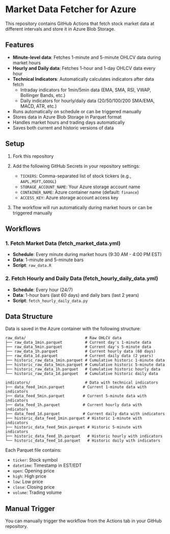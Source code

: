 # Market Data Fetcher for Azure

This repository contains GitHub Actions that fetch stock market data at different intervals and store it in Azure Blob Storage.

## Features

- **Minute-level data**: Fetches 1-minute and 5-minute OHLCV data during market hours
- **Hourly and Daily data**: Fetches 1-hour and 1-day OHLCV data every hour
- **Technical Indicators**: Automatically calculates indicators after data fetch
  - Intraday indicators for 1min/5min data (EMA, SMA, RSI, VWAP, Bollinger Bands, etc.)
  - Daily indicators for hourly/daily data (20/50/100/200 SMA/EMA, MACD, ATR, etc.)
- Runs automatically on schedule or can be triggered manually
- Stores data in Azure Blob Storage in Parquet format
- Handles market hours and trading days automatically
- Saves both current and historic versions of data

## Setup

1. Fork this repository

2. Add the following GitHub Secrets in your repository settings:
   - `TICKERS`: Comma-separated list of stock tickers (e.g., `AAPL,MSFT,GOOGL`)
   - `STORAGE_ACCOUNT_NAME`: Your Azure storage account name
   - `CONTAINER_NAME`: Azure container name (default: `finance`)
   - `ACCESS_KEY`: Azure storage account access key

3. The workflow will run automatically during market hours or can be triggered manually

## Workflows

### 1. Fetch Market Data (fetch_market_data.yml)
- **Schedule**: Every minute during market hours (9:30 AM - 4:00 PM EST)
- **Data**: 1-minute and 5-minute bars
- **Script**: `raw_data.R`

### 2. Fetch Hourly and Daily Data (fetch_hourly_daily_data.yml)
- **Schedule**: Every hour (24/7)
- **Data**: 1-hour bars (last 60 days) and daily bars (last 2 years)
- **Script**: `fetch_hourly_daily_data.py`

## Data Structure

Data is saved in the Azure container with the following structure:
```
raw_data/                          # Raw OHLCV data
├── raw_data_1min.parquet          # Current day's 1-minute data
├── raw_data_5min.parquet          # Current day's 5-minute data
├── raw_data_1h.parquet            # Current hourly data (60 days)
├── raw_data_1d.parquet            # Current daily data (2 years)
├── historic_raw_data_1min.parquet # Cumulative historic 1-minute data
├── historic_raw_data_5min.parquet # Cumulative historic 5-minute data
├── historic_raw_data_1h.parquet   # Cumulative historic hourly data
└── historic_raw_data_1d.parquet   # Cumulative historic daily data

indicators/                        # Data with technical indicators
├── data_feed_1min.parquet        # Current 1-minute data with indicators
├── data_feed_5min.parquet        # Current 5-minute data with indicators
├── data_feed_1h.parquet          # Current hourly data with indicators
├── data_feed_1d.parquet          # Current daily data with indicators
├── historic_data_feed_1min.parquet # Historic 1-minute with indicators
├── historic_data_feed_5min.parquet # Historic 5-minute with indicators
├── historic_data_feed_1h.parquet   # Historic hourly with indicators
└── historic_data_feed_1d.parquet   # Historic daily with indicators
```

Each Parquet file contains:
- `ticker`: Stock symbol
- `datetime`: Timestamp in EST/EDT
- `open`: Opening price
- `high`: High price
- `low`: Low price
- `close`: Closing price
- `volume`: Trading volume

## Manual Trigger

You can manually trigger the workflow from the Actions tab in your GitHub repository.